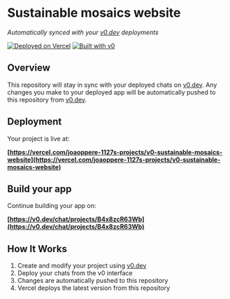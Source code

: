 # Sustainable mosaics website

*Automatically synced with your [v0.dev](https://v0.dev) deployments*

[![Deployed on Vercel](https://img.shields.io/badge/Deployed%20on-Vercel-black?style=for-the-badge&logo=vercel)](https://vercel.com/joaoppere-1127s-projects/v0-sustainable-mosaics-website)
[![Built with v0](https://img.shields.io/badge/Built%20with-v0.dev-black?style=for-the-badge)](https://v0.dev/chat/projects/B4x8zcR63Wb)

## Overview

This repository will stay in sync with your deployed chats on [v0.dev](https://v0.dev).
Any changes you make to your deployed app will be automatically pushed to this repository from [v0.dev](https://v0.dev).

## Deployment

Your project is live at:

**[https://vercel.com/joaoppere-1127s-projects/v0-sustainable-mosaics-website](https://vercel.com/joaoppere-1127s-projects/v0-sustainable-mosaics-website)**

## Build your app

Continue building your app on:

**[https://v0.dev/chat/projects/B4x8zcR63Wb](https://v0.dev/chat/projects/B4x8zcR63Wb)**

## How It Works

1. Create and modify your project using [v0.dev](https://v0.dev)
2. Deploy your chats from the v0 interface
3. Changes are automatically pushed to this repository
4. Vercel deploys the latest version from this repository